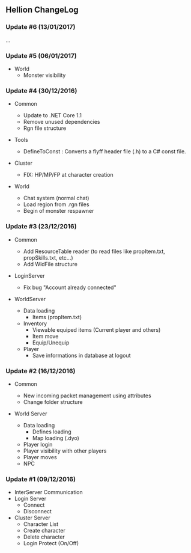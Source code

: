 ## Hellion ChangeLog

### Update #6 (13/01/2017)

...

### Update #5 (06/01/2017)

- World
  - Monster visibility

### Update #4 (30/12/2016)

- Common
  - Update to .NET Core 1.1
  - Remove unused dependencies
  - Rgn file structure

- Tools
  - DefineToConst : Converts a flyff header file (.h) to a C# const file.
  
- Cluster
  - FIX: HP/MP/FP at character creation
  
- World
  - Chat system (normal chat)
  - Load region from .rgn files
  - Begin of monster respawner


### Update #3 (23/12/2016)

- Common
  - Add ResourceTable reader (to read files like propItem.txt, propSkills.txt, etc...)
  - Add WldFile structure

- LoginServer
  - Fix bug "Account already connected"

- WorldServer
  - Data loading
    - Items (propItem.txt)
  - Inventory
    - Viewable equiped items (Current player and others)
    - Item move
    - Equip/Unequip
  - Player
    - Save informations in database at logout


### Update #2 (16/12/2016)


- Common
  - New incoming packet management using attributes
  - Change folder structure

- World Server
    - Data loading
        - Defines loading
        - Map loading (.dyo)
    - Player login
    - Player visibility with other players
    - Player moves
    - NPC

### Update #1 (09/12/2016)

- InterServer Communication
- Login Server
    - Connect
    - Disconnect
- Cluster Server
    - Character List
    - Create character
    - Delete character
    - Login Protect (On/Off)
